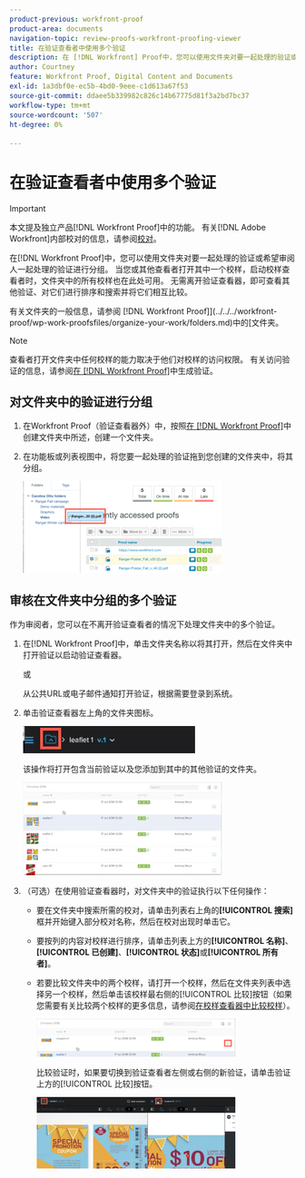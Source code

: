 ```yaml
---
product-previous: workfront-proof
product-area: documents
navigation-topic: review-proofs-workfront-proofing-viewer
title: 在验证查看者中使用多个验证
description: 在 [!DNL Workfront] Proof中，您可以使用文件夹对要一起处理的验证或希望审阅人一起处理的验证进行分组。 当您或其他查看者打开其中一个校样，启动校样查看者时，文件夹中的所有校样也在此处可用。 无需离开验证查看器，即可查看其他验证、对它们进行排序和搜索并将它们相互比较。
author: Courtney
feature: Workfront Proof, Digital Content and Documents
exl-id: 1a3dbf0e-ec5b-4bd0-9eee-c1d613a67f53
source-git-commit: ddaee5b339982c826c14b67775d81f3a2bd7bc37
workflow-type: tm+mt
source-wordcount: '507'
ht-degree: 0%

---
```


# 在验证查看者中使用多个验证

>[!IMPORTANT]
>
>本文提及独立产品[!DNL Workfront Proof]中的功能。 有关[!DNL Adobe Workfront]内部校对的信息，请参阅[校对](../../../review-and-approve-work/proofing/proofing.md)。

在[!DNL Workfront Proof]中，您可以使用文件夹对要一起处理的验证或希望审阅人一起处理的验证进行分组。 当您或其他查看者打开其中一个校样，启动校样查看者时，文件夹中的所有校样也在此处可用。 无需离开验证查看器，即可查看其他验证、对它们进行排序和搜索并将它们相互比较。

有关文件夹的一般信息，请参阅 [!DNL Workfront Proof]](../../../workfront-proof/wp-work-proofsfiles/organize-your-work/folders.md)中的[文件夹。

>[!NOTE]
>
>查看者打开文件夹中任何校样的能力取决于他们对校样的访问权限。 有关访问验证的信息，请参阅[在 [!DNL Workfront Proof]](../../../workfront-proof/wp-work-proofsfiles/create-proofs-and-files/generate-proofs.md)中生成验证。

## 对文件夹中的验证进行分组

1. 在Workfront Proof（验证查看器外）中，按照[在 [!DNL Workfront Proof]](../../../workfront-proof/wp-work-proofsfiles/organize-your-work/create-folders.md)中创建文件夹中所述，创建一个文件夹。
1. 在功能板或列表视图中，将您要一起处理的验证拖到您创建的文件夹中，将其分组。

   ![Drag_proof_to_folder.png](assets/drag-proof-to-folder-350x162.png)

## 审核在文件夹中分组的多个验证

作为审阅者，您可以在不离开验证查看者的情况下处理文件夹中的多个验证。

1. 在[!DNL Workfront Proof]中，单击文件夹名称以将其打开，然后在文件夹中打开验证以启动验证查看器。

   或

   从公共URL或电子邮件通知打开验证，根据需要登录到系统。

1. 单击验证查看器左上角的文件夹图标。

   ![Folder_icon_in_proofing_viewer.png](assets/folder-icon-in-proofing-viewer.png)

   该操作将打开包含当前验证以及您添加到其中的其他验证的文件夹。

   ![Folder_containing_proofs_in_proofing_viewer.png](assets/folder-containing-proofs-in-proofing-viewer-350x164.png)

1. （可选）在使用验证查看器时，对文件夹中的验证执行以下任何操作：

   * 要在文件夹中搜索所需的校对，请单击列表右上角的&#x200B;**[!UICONTROL 搜索]**&#x200B;框并开始键入部分校对名称，然后在校对出现时单击它。
   * 要按列的内容对校样进行排序，请单击列表上方的&#x200B;**[!UICONTROL 名称]**、**[!UICONTROL 已创建]**、**[!UICONTROL 状态]**&#x200B;或&#x200B;**[!UICONTROL 所有者]**。

   * 若要比较文件夹中的两个校样，请打开一个校样，然后在文件夹列表中选择另一个校样，然后单击该校样最右侧的[!UICONTROL 比较]按钮（如果您需要有关比较两个校样的更多信息，请参阅[在校样查看器中比较校样](../../../workfront-proof/wp-work-proofsfiles/review-proofs-wpv/compare-proofs.md)）。

     ![Compare_button_in_folder_list_in_proofing_viewer.png](assets/compare-button-350x67.png)

     比较验证时，如果要切换到验证查看者左侧或右侧的新验证，请单击验证上方的[!UICONTROL 比较]按钮。

     ![比较](assets/mceclip0-350x126.png)
